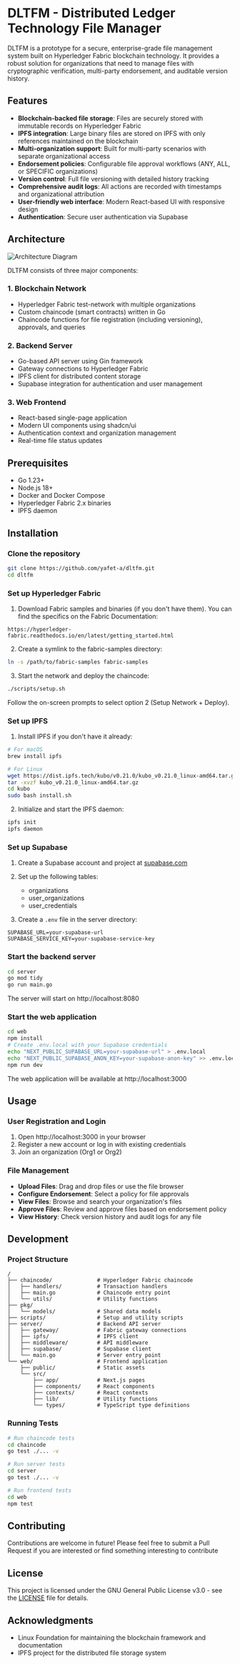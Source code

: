 # DLTFM - Distributed Ledger Technology File Manager

DLTFM is a prototype for a secure, enterprise-grade file management system built on Hyperledger Fabric blockchain technology. It provides a robust solution for organizations that need to manage files with cryptographic verification, multi-party endorsement, and auditable version history.

## Features

- **Blockchain-backed file storage**: Files are securely stored with immutable records on Hyperledger Fabric
- **IPFS integration**: Large binary files are stored on IPFS with only references maintained on the blockchain
- **Multi-organization support**: Built for multi-party scenarios with separate organizational access
- **Endorsement policies**: Configurable file approval workflows (ANY, ALL, or SPECIFIC organizations)
- **Version control**: Full file versioning with detailed history tracking
- **Comprehensive audit logs**: All actions are recorded with timestamps and organizational attribution
- **User-friendly web interface**: Modern React-based UI with responsive design
- **Authentication**: Secure user authentication via Supabase

## Architecture

![Architecture Diagram](![image](https://github.com/user-attachments/assets/4839a768-6ef2-49ef-9133-d121e2ea13ed)
)

DLTFM consists of three major components:

### 1. Blockchain Network
- Hyperledger Fabric test-network with multiple organizations
- Custom chaincode (smart contracts) written in Go
- Chaincode functions for file registration (including versioning), approvals, and queries

### 2. Backend Server
- Go-based API server using Gin framework
- Gateway connections to Hyperledger Fabric
- IPFS client for distributed content storage
- Supabase integration for authentication and user management

### 3. Web Frontend
- React-based single-page application
- Modern UI components using shadcn/ui
- Authentication context and organization management
- Real-time file status updates

## Prerequisites

- Go 1.23+
- Node.js 18+
- Docker and Docker Compose
- Hyperledger Fabric 2.x binaries
- IPFS daemon

## Installation

### Clone the repository

```bash
git clone https://github.com/yafet-a/dltfm.git
cd dltfm
```

### Set up Hyperledger Fabric

1. Download Fabric samples and binaries (if you don't have them). You can find the specifics on the Fabric Documentation:

```
https://hyperledger-fabric.readthedocs.io/en/latest/getting_started.html
```

2. Create a symlink to the fabric-samples directory:

```bash
ln -s /path/to/fabric-samples fabric-samples
```

3. Start the network and deploy the chaincode:

```bash
./scripts/setup.sh
```

Follow the on-screen prompts to select option 2 (Setup Network + Deploy).

### Set up IPFS

1. Install IPFS if you don't have it already:

```bash
# For macOS
brew install ipfs

# For Linux
wget https://dist.ipfs.tech/kubo/v0.21.0/kubo_v0.21.0_linux-amd64.tar.gz
tar -xvzf kubo_v0.21.0_linux-amd64.tar.gz
cd kubo
sudo bash install.sh
```

2. Initialize and start the IPFS daemon:

```bash
ipfs init
ipfs daemon
```

### Set up Supabase

1. Create a Supabase account and project at [supabase.com](https://supabase.com)

2. Set up the following tables:
   - organizations
   - user_organizations
   - user_credentials

3. Create a `.env` file in the server directory:

```
SUPABASE_URL=your-supabase-url
SUPABASE_SERVICE_KEY=your-supabase-service-key
```

### Start the backend server

```bash
cd server
go mod tidy
go run main.go
```

The server will start on http://localhost:8080

### Start the web application

```bash
cd web
npm install
# Create .env.local with your Supabase credentials
echo "NEXT_PUBLIC_SUPABASE_URL=your-supabase-url" > .env.local
echo "NEXT_PUBLIC_SUPABASE_ANON_KEY=your-supabase-anon-key" >> .env.local
npm run dev
```

The web application will be available at http://localhost:3000

## Usage

### User Registration and Login

1. Open http://localhost:3000 in your browser
2. Register a new account or log in with existing credentials
3. Join an organization (Org1 or Org2)

### File Management

- **Upload Files**: Drag and drop files or use the file browser
- **Configure Endorsement**: Select a policy for file approvals
- **View Files**: Browse and search your organization's files
- **Approve Files**: Review and approve files based on endorsement policy
- **View History**: Check version history and audit logs for any file

## Development

### Project Structure

```
/
├── chaincode/              # Hyperledger Fabric chaincode
│   ├── handlers/           # Transaction handlers
│   ├── main.go             # Chaincode entry point
│   └── utils/              # Utility functions
├── pkg/
│   └── models/             # Shared data models
├── scripts/                # Setup and utility scripts
├── server/                 # Backend API server
│   ├── gateway/            # Fabric gateway connections
│   ├── ipfs/               # IPFS client
│   ├── middleware/         # API middleware
│   ├── supabase/           # Supabase client
│   └── main.go             # Server entry point
└── web/                    # Frontend application
    ├── public/             # Static assets
    └── src/
        ├── app/            # Next.js pages
        ├── components/     # React components
        ├── contexts/       # React contexts
        ├── lib/            # Utility functions
        └── types/          # TypeScript type definitions
```

### Running Tests

```bash
# Run chaincode tests
cd chaincode
go test ./... -v

# Run server tests
cd server
go test ./... -v

# Run frontend tests
cd web
npm test
```

## Contributing

Contributions are welcome in future! Please feel free to submit a Pull Request if you are interested or find something interesting to contribute

## License
This project is licensed under the GNU General Public License v3.0 - see the [LICENSE](LICENSE) file for details.

## Acknowledgments

- Linux Foundation for maintaining the blockchain framework and documentation
- IPFS project for the distributed file storage system

